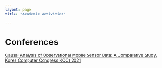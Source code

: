 ```yaml
---
layout: page
title: "Academic Activities"

---
```


# Conferences
[Causal Analysis of Observational Mobile Sensor Data: A Comparative Study, Korea Computer Congress(KCC) 2021](/assets/kcc_2021.pdf)
